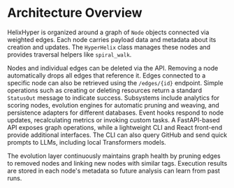 # Architecture Overview

HelixHyper is organized around a graph of `Node` objects connected via weighted edges. Each node carries payload data and metadata about its creation and updates. The `HyperHelix` class manages these nodes and provides traversal helpers like `spiral_walk`.

Nodes and individual edges can be deleted via the API. Removing a node automatically drops all edges that reference it.
Edges connected to a specific node can also be retrieved using the `/edges/{id}` endpoint.
Simple operations such as creating or deleting resources return a standard `StatusOut` message to indicate success.
Subsystems include analytics for scoring nodes, evolution engines for automatic pruning and weaving, and persistence adapters for different databases. Event hooks respond to node updates, recalculating metrics or invoking custom tasks. A FastAPI-based API exposes graph operations, while a lightweight CLI and React front-end provide additional interfaces. The CLI can also query GitHub and send quick prompts to LLMs, including local Transformers models.

The evolution layer continuously maintains graph health by pruning edges to removed nodes and linking new nodes with similar tags. Execution results are stored in each node's metadata so future analysis can learn from past runs.
